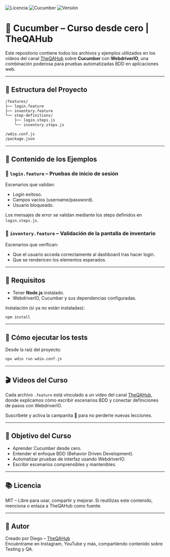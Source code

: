![Licencia](https://img.shields.io/badge/licencia-TheQAHub-green)
![Cucumber](https://img.shields.io/badge/cucumber-vX.X.X-blue)
![Versión](https://img.shields.io/badge/version-Julio_2025-yellowgreen)

# 🥒 Cucumber – Curso desde cero | TheQAHub

Este repositorio contiene todos los archivos y ejemplos utilizados en los vídeos del canal [TheQAHub](https://www.youtube.com/@theqahub_es) sobre **Cucumber** con **WebdriverIO**, una combinación poderosa para pruebas automatizadas BDD en aplicaciones web.

---

## 📁 Estructura del Proyecto

```bash
/features/
├── login.feature
├── inventory.feature
└── step-definitions/
    ├── login.steps.js
    └── inventory.steps.js

/wdio.conf.js
/package.json
```

---

## 📌 Contenido de los Ejemplos

### 📂 `login.feature` – **Pruebas de inicio de sesión**

Escenarios que validan:
- Login exitoso.
- Campos vacíos (username/password).
- Usuario bloqueado.

Los mensajes de error se validan mediante los steps definidos en `login.steps.js`.

### 📂 `inventory.feature` – **Validación de la pantalla de inventario**

Escenarios que verifican:
- Que el usuario acceda correctamente al dashboard tras hacer login.
- Que se rendericen los elementos esperados.

---

## 🧪 Requisitos

- Tener **Node.js** instalado.
- WebdriverIO, Cucumber y sus dependencias configuradas.

Instalación (si ya no están instaladas):

```bash
npm install
```

---

## 🚀 Cómo ejecutar los tests

Desde la raíz del proyecto:

```bash
npx wdio run wdio.conf.js
```

---

## 🎬 Videos del Curso

Cada archivo `.feature` está vinculado a un video del canal [TheQAHub](https://www.youtube.com/@theqahub_es), donde explicamos cómo escribir escenarios BDD y conectar definiciones de pasos con WebdriverIO.

Suscríbete y activa la campanita 🔔 para no perderte nuevas lecciones.

---

## 🎯 Objetivo del Curso

- Aprender Cucumber desde cero.
- Entender el enfoque BDD (Behavior Driven Development).
- Automatizar pruebas de interfaz usando WebdriverIO.
- Escribir escenarios comprensibles y mantenibles.

---

## 📚 Licencia

MIT – Libre para usar, compartir y mejorar. Si reutilizas este contenido, menciona o enlaza a TheQAHub como fuente.

---

## 💬 Autor

Creado por Diego – [TheQAHub](https://www.theqahub.es/)  
Encuéntrame en Instagram, YouTube y más, compartiendo contenido sobre Testing y QA.